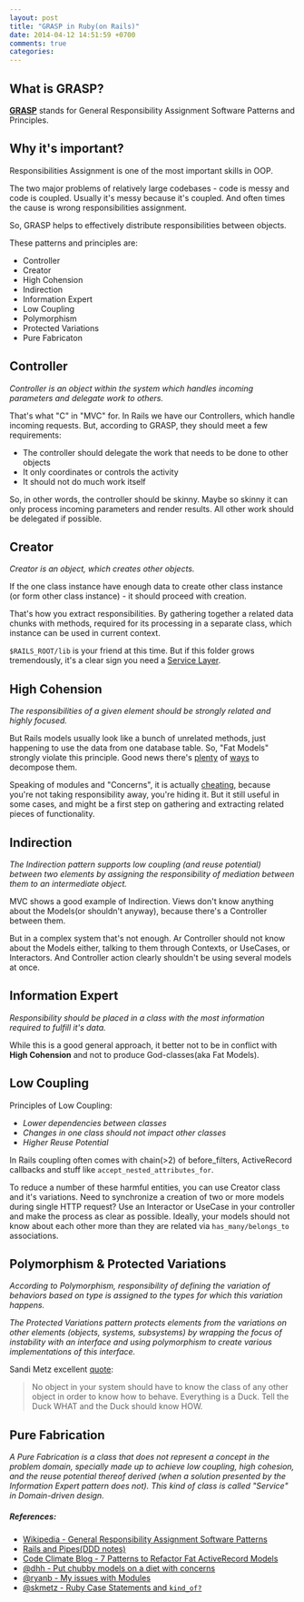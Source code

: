 ```yaml
---
layout: post
title: "GRASP in Ruby(on Rails)"
date: 2014-04-12 14:51:59 +0700
comments: true
categories:
---
```


## What is GRASP?

**[GRASP][1]** stands for General Responsibility Assignment Software
Patterns and Principles.

## Why it's important?

Responsibilities Assignment is one of the most important skills in OOP.

The two major problems of relatively large codebases - code is messy and
code is coupled. Usually it's messy because it's coupled. And often
times the cause is wrong responsibilities assignment.

So, GRASP helps to effectively distribute responsibilities between
objects.

These patterns and principles are:

* Controller
* Creator
* High Cohension
* Indirection
* Information Expert
* Low Coupling
* Polymorphism
* Protected Variations
* Pure Fabricaton

## Controller

_Controller is an object within the system which handles incoming
parameters and delegate work to others._

That's what "C" in "MVC" for. In Rails we have our Controllers, which
handle incoming requests. But, according to GRASP, they should meet a
few requirements:

* The controller should delegate the work that needs to be done to other
  objects
* It only coordinates or controls the activity
* It should not do much work itself

So, in other words, the controller should be skinny. Maybe so skinny it
can only process incoming parameters and render results. All other work
should be delegated if possible.

## Creator

_Creator is an object, which creates other objects._

If the one class instance have enough data to create other class
instance (or form other class instance) - it should proceed with
creation.

That's how you extract responsibilities. By gathering together a related
data chunks with methods, required for its processing in a separate
class, which instance can be used in current context.

`$RAILS_ROOT/lib` is your friend at this time. But if this folder grows
tremendously, it's a clear sign you need a [Service Layer][2].

## High Cohension

_The responsibilities of a given element should be strongly related and
highly focused._

But Rails models usually look like a bunch of unrelated methods, just
happening to use the data from one database table. So, "Fat Models"
strongly violate this principle. Good news there's [plenty][3] of
[ways][4] to decompose them.

Speaking of modules and "Concerns", it is actually [cheating][5],
because you're not taking responsibility away, you're hiding it. But it
still useful in some cases, and might be a first step on gathering and
extracting related pieces of functionality.

## Indirection

_The Indirection pattern supports low coupling (and reuse potential)
between two elements by assigning the responsibility of mediation
between them to an intermediate object._

MVC shows a good example of Indirection. Views don't know anything about
the Models(or shouldn't anyway), because there's a Controller between
them.

But in a complex system that's not enough. Ar Controller should not know
about the Models either, talking to them through Contexts, or UseCases,
or Interactors. And Controller action clearly shouldn't be using several
models at once.

## Information Expert

_Responsibility should be placed in a class with the most information
required to fulfill it's data._

While this is a good general approach, it better not to be in conflict
with **High Cohension** and not to produce God-classes(aka Fat Models).

## Low Coupling

Principles of Low Coupling:

* _Lower dependencies between classes_
* _Changes in one class should not impact other classes_
* _Higher Reuse Potential_

In Rails coupling often comes with chain(>2) of before_filters,
ActiveRecord callbacks and stuff like `accept_nested_attributes_for`.

To reduce a number of these harmful entities, you can use Creator class
and it's variations. Need to synchronize a creation of two or more
models during single HTTP request? Use an Interactor or UseCase in your
controller and make the process as clear as possible. Ideally, your
models should not know about each other more than they are
related via `has_many/belongs_to` associations.

## Polymorphism & Protected Variations

_According to Polymorphism, responsibility of defining the variation of
behaviors based on type is assigned to the types for which this
variation happens._

_The Protected Variations pattern protects elements from the variations
on other elements (objects, systems, subsystems) by wrapping the focus
of instability with an interface and using polymorphism to create
various implementations of this interface._

Sandi Metz excellent [quote][6]:

> No object in your system should have to know the class of any other
> object in order to know how to behave.  Everything is a Duck.  Tell
> the Duck WHAT and the Duck should know HOW.


## Pure Fabrication

_A Pure Fabrication is a class that does not represent a concept in the
problem domain, specially made up to achieve low coupling, high
cohesion, and the reuse potential thereof derived (when a solution
presented by the Information Expert pattern does not). This kind of
class is called "Service" in Domain-driven design._

##### References:

- [Wikipedia - General Responsibility Assignment Software Patterns][1]
- [Rails and Pipes(DDD notes)][2]
- [Code Climate Blog - 7 Patterns to Refactor Fat ActiveRecord Models][3]
- [@dhh - Put chubby models on a diet with concerns][4]
- [@ryanb - My issues with Modules][5]
- [@skmetz - Ruby Case Statements and `kind_of?`][6]

[1]: http://en.wikipedia.org/wiki/GRASP_(object-oriented_design)
[2]: http://vrybas.github.io/blog/2014/04/04/rails-and-pipes/
[3]: http://blog.codeclimate.com/blog/2012/10/17/7-ways-to-decompose-fat-activerecord-models/
[4]: http://signalvnoise.com/posts/3372-put-chubby-models-on-a-diet-with-concerns
[5]: https://gist.github.com/ryanb/4172391
[6]: http://www.sandimetz.com/blog/2009/06/12/ruby-case-statements-and-kind-of/
